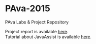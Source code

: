 # PAva-2015
PAva Labs &amp; Project Repository

Project report is available [here](https://fenix.tecnico.ulisboa.pt/downloadFile/845043405431959/debugger.pdf).  
Tutorial about JavaAssist is available [here](http://www.csg.ci.i.u-tokyo.ac.jp/~chiba/javassist/tutorial/tutorial.html).
